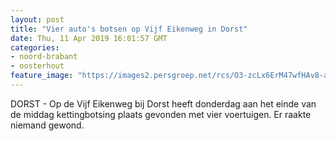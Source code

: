 ```yaml
---
layout: post
title: "Vier auto's botsen op Vijf Eikenweg in Dorst"
date: Thu, 11 Apr 2019 16:01:57 GMT
categories: 
- noord-brabant 
- oosterhout 
feature_image: "https://images2.persgroep.net/rcs/O3-zcLx6ErM47wfHAv8-azGeHuk/diocontent/145322778/_fitwidth/400/?appId=21791a8992982cd8da851550a453bd7f&quality=0.7"
---
```


DORST - Op de Vijf Eikenweg bij Dorst heeft donderdag aan het einde van de middag kettingbotsing plaats gevonden met vier voertuigen. Er raakte niemand gewond.
